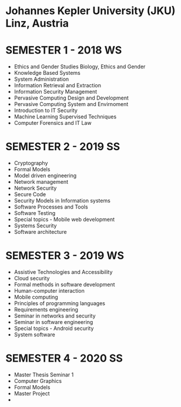 # Johannes Kepler University (JKU) Linz, Austria

# SEMESTER 1 - 2018 WS
* Ethics and Gender Studies Biology, Ethics and Gender
* Knowledge Based Systems
* System Administration
* Information Retrieval and Extraction
* Information Security Management
* Pervasive Computing Design and Development
* Pervasive Computing System and Envirnoment
* Introduction to IT Security
* Machine Learning Supervised Techniques
* Computer Forensics and IT Law



# SEMESTER 2 - 2019 SS
* Cryptography
* Formal Models
* Model driven engineering
* Network management
* Network Security
* Secure Code
* Security Models in Information systems
* Software Processes and Tools
* Software Testing
* Special topics - Mobile web development
* Systems Security
* Software architecture



# SEMESTER 3 - 2019 WS
* Assistive Technologies and Accessibility
* Cloud security
* Formal methods in software development
* Human-computer interaction
* Mobile computing
* Principles of programming languages
* Requirements engineering
* Seminar in networks and security
* Seminar in software engineering
* Special topics - Android security
* System software



# SEMESTER 4 - 2020 SS
* Master Thesis Seminar 1
* Computer Graphics
* Formal Models
* Master Project
* 

